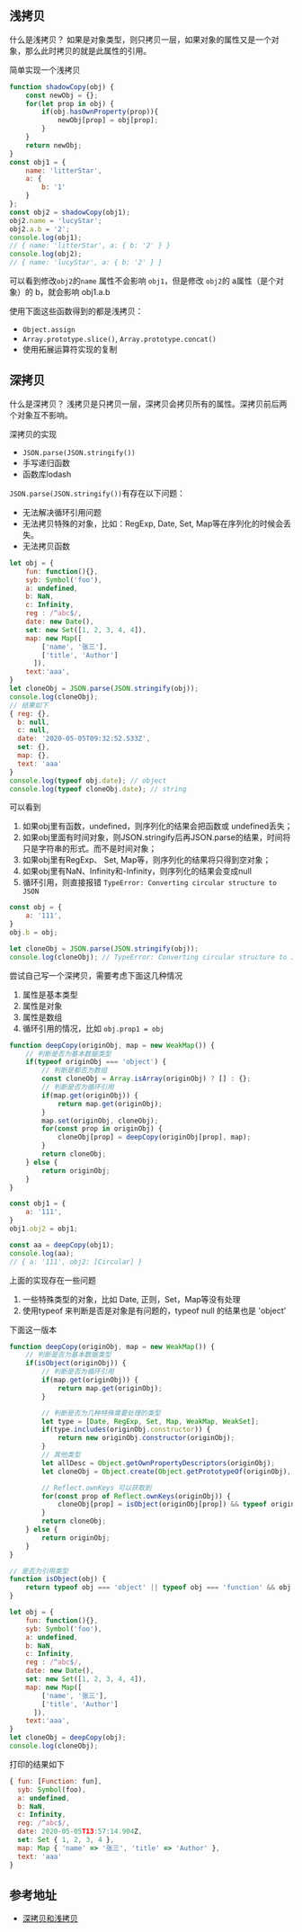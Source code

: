 ## 浅拷贝

什么是浅拷贝？ 如果是对象类型，则只拷贝一层，如果对象的属性又是一个对象，那么此时拷贝的就是此属性的引用。

简单实现一个浅拷贝

```JavaScript
function shadowCopy(obj) {
    const newObj = {};
    for(let prop in obj) {
        if(obj.hasOwnProperty(prop)){
            newObj[prop] = obj[prop];
        }
    }
    return newObj;
}
const obj1 = {
    name: 'litterStar',
    a: {
        b: '1'
    }
};
const obj2 = shadowCopy(obj1);
obj2.name = 'lucyStar';
obj2.a.b = '2';
console.log(obj1);
// { name: 'litterStar', a: { b: '2' } }
console.log(obj2);
// { name: 'lucyStar', a: { b: '2' } }

```

可以看到修改`obj2`的`name` 属性不会影响 `obj1`，但是修改 `obj2`的 a属性（是个对象）的 b，就会影响 obj1.a.b

使用下面这些函数得到的都是浅拷贝：

*   `Object.assign`
*   `Array.prototype.slice()`, `Array.prototype.concat()`
*   使用拓展运算符实现的复制

## 深拷贝

什么是深拷贝？ 浅拷贝是只拷贝一层，深拷贝会拷贝所有的属性。深拷贝前后两个对象互不影响。

深拷贝的实现

*   `JSON.parse(JSON.stringify())`
*   手写递归函数
*   函数库lodash

`JSON.parse(JSON.stringify())`有存在以下问题：

*   无法解决循环引用问题
*   无法拷贝特殊的对象，比如：RegExp, Date, Set, Map等在序列化的时候会丢失。
*   无法拷贝函数

```JavaScript
let obj = {
    fun: function(){},
    syb: Symbol('foo'),
    a: undefined,
    b: NaN,
    c: Infinity,
    reg : /^abc$/,
    date: new Date(),
    set: new Set([1, 2, 3, 4, 4]),
    map: new Map([
        ['name', '张三'],
        ['title', 'Author']
      ]),
    text:'aaa',
}
let cloneObj = JSON.parse(JSON.stringify(obj));
console.log(cloneObj);
// 结果如下
{ reg: {},
  b: null,
  c: null,
  date: '2020-05-05T09:32:52.533Z',
  set: {},
  map: {},
  text: 'aaa' 
}
console.log(typeof obj.date); // object
console.log(typeof cloneObj.date); // string

```

可以看到

1.  如果obj里有函数，undefined，则序列化的结果会把函数或 undefined丢失；
2.  如果obj里面有时间对象，则JSON.stringify后再JSON.parse的结果，时间将只是字符串的形式。而不是时间对象；
3.  如果obj里有RegExp、 Set, Map等，则序列化的结果将只得到空对象；
4.  如果obj里有NaN、Infinity和-Infinity，则序列化的结果会变成null
5.  循环引用，则直接报错 `TypeError: Converting circular structure to JSON`

```JavaScript
const obj = {
    a: '111',
}
obj.b = obj;

let cloneObj = JSON.parse(JSON.stringify(obj));
console.log(cloneObj); // TypeError: Converting circular structure to JSON

```

尝试自己写一个深拷贝，需要考虑下面这几种情况

1.  属性是基本类型
2.  属性是对象
3.  属性是数组
4.  循环引用的情况，比如 `obj.prop1 = obj`

```JavaScript
function deepCopy(originObj, map = new WeakMap()) {
    // 判断是否为基本数据类型
    if(typeof originObj === 'object') {
        // 判断是都否为数组
        const cloneObj = Array.isArray(originObj) ? [] : {};
        // 判断是否为循环引用
        if(map.get(originObj)) {
            return map.get(originObj);
        }
        map.set(originObj, cloneObj);
        for(const prop in originObj) {
            cloneObj[prop] = deepCopy(originObj[prop], map);
        }
        return cloneObj;
    } else {
        return originObj;
    }
}

const obj1 = {
    a: '111',
}
obj1.obj2 = obj1;

const aa = deepCopy(obj1);
console.log(aa);
// { a: '111', obj2: [Circular] }

```

上面的实现存在一些问题

1.  一些特殊类型的对象，比如 Date, 正则，Set，Map等没有处理
2.  使用typeof 来判断是否是对象是有问题的，typeof null 的结果也是 'object'

下面这一版本

```JavaScript
function deepCopy(originObj, map = new WeakMap()) {
    // 判断是否为基本数据类型
    if(isObject(originObj)) {
        // 判断是否为循环引用
        if(map.get(originObj)) {
            return map.get(originObj);
        }

        // 判断是否为几种特殊需要处理的类型
        let type = [Date, RegExp, Set, Map, WeakMap, WeakSet];
        if(type.includes(originObj.constructor)) {
            return new originObj.constructor(originObj);
        }
        // 其他类型
        let allDesc = Object.getOwnPropertyDescriptors(originObj);
        let cloneObj = Object.create(Object.getPrototypeOf(originObj), allDesc);

        // Reflect.ownKeys 可以获取到
        for(const prop of Reflect.ownKeys(originObj)) {
            cloneObj[prop] = isObject(originObj[prop]) && typeof originObj[prop] !== 'function' ? deepCopy(originObj[prop], map) : originObj[prop];
        }
        return cloneObj;
    } else {
        return originObj;
    }
}

// 是否为引用类型
function isObject(obj) {
    return typeof obj === 'object' || typeof obj === 'function' && obj !== null;
}

let obj = {
    fun: function(){},
    syb: Symbol('foo'),
    a: undefined,
    b: NaN,
    c: Infinity,
    reg : /^abc$/,
    date: new Date(),
    set: new Set([1, 2, 3, 4, 4]),
    map: new Map([
        ['name', '张三'],
        ['title', 'Author']
      ]),
    text:'aaa',
}
let cloneObj = deepCopy(obj);
console.log(cloneObj);

```

打印的结果如下

```JavaScript
{ fun: [Function: fun],
  syb: Symbol(foo),
  a: undefined,
  b: NaN,
  c: Infinity,
  reg: /^abc$/,
  date: 2020-05-05T13:57:14.904Z,
  set: Set { 1, 2, 3, 4 },
  map: Map { 'name' => '张三', 'title' => 'Author' },
  text: 'aaa' 
}
```

## 参考地址
- [深拷贝和浅拷贝](https://wangyaxing.cn/blog/jsCode/%E6%B5%85%E6%8B%B7%E8%B4%9D%E5%92%8C%E6%B7%B1%E6%8B%B7%E8%B4%9D.html#%E6%B5%85%E6%8B%B7%E8%B4%9D)
